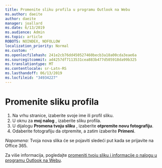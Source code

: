 ```yaml
---
title: Promenite sliku profila u programu Outlook na Webu
ms.author: daeite
author: daeite
manager: joallard
ms.date: 6/13/2019
ms.audience: Admin
ms.topic: article
ROBOTS: NOINDEX, NOFOLLOW
localization_priority: Normal
ms.custom: ''
ms.openlocfilehash: 241e2cb76dd450527460becb3a18a00cda3eae6a
ms.sourcegitcommit: ad4257df7113531cea883b477d505918da99b325
ms.translationtype: MT
ms.contentlocale: sr-Latn-RS
ms.lasthandoff: 06/13/2019
ms.locfileid: "34934227"
---
```

# <a name="change-your-profile-picture"></a>Promenite sliku profila

1. Na vrhu stranice, izaberite svoje ime ili profil sliku.
1. U oknu za **moj nalog** , izaberite sliku profila.
1. U dijalogu **Promena tvoju sliku** , izaberite **otpremite novu fotografiju**.
1. Odaberite fotografiju da otpremite, a zatim izaberite **Primeni**.

*Napomena:* Tvoja nova slika će se pojaviti sledeći put kada se prijavite na Office 365.

Za više informacija, pogledajte [promeniti tvoju sliku i informacije o nalogu u programu Outlook na Webu](https://support.office.com/article/b2dbb289-851d-4bed-93c3-3e136f5659ec).